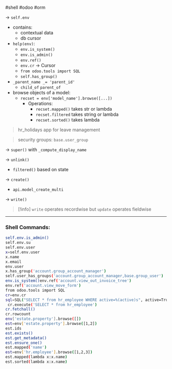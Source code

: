#shell #odoo #orm

-> `self.env`
- contains:
	- contextual data
	- db cursor
- `help(env)`:
	- `env.is_system()`
	- `env.is_admin()`
	- `env.ref()`
	- `env.cr` -> Cursor
	- `from odoo.tools import SQL`
	- `self.has_group()`
- `_parent_name _= 'parent_id'`
	- `child_of` `parent_of`
- browse objects of a model:
	- `recset = env['model_name'].browse([...])` 
		- Operations:
			- `recset.mapped()` takes str or lambda
			- `recset.filtered` takes string or lambda
			- `recset.sorted()` takes lambda

> hr_holidays app for leave management

> security groups: `base.user_group`

-> `super()` with `_compute_display_name`

-> `unlink()`
- `filtered()` based on state

-> `create()`
- `api.model_create_multi`

-> `write()`

> [!info]
> `write` operates recordwise but `update` operates fieldwise
---
### Shell Commands:

```bash
self.env.is_admin()
self.env.su
self.env.user
x=self.env.user
x.name
x.email
env.user
x.has_group('account.group_account_manager')
self.user_has_groups('account.group_account_manager,base.group_user')
env.is_system()env.ref('account.view_out_invoice_tree')
env.ref('account.view_move_form')
from odoo.tools import SQL
cr=env.cr
sql=SQL("SELECT * from hr_employee WHERE active=%(active)s", active=True)
 cr.execute('SELECT * from hr_employee')
cr.fetchall()
cr.rowcount
env['estate.property'].browse([])
est=env['estate.property'].browse([1,2])
est.ids
est.exists()
est.get_metadata()
est.ensure_one()
est.mapped('name')
est=env['hr.employee'].browse([1,2,3])
est.mapped(lambda x:x.name)
est.sorted(lambda x:x.name)
```